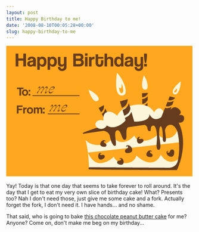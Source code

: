 ```yaml
---
layout: post
title: Happy Birthday to me!
date: '2008-08-10T00:05:28+00:00'
slug: happy-birthday-to-me
---
```

<img src='/images/uploads/2008/08/happy_birthday.gif' alt='Happy Birthday Cake' />

Yay! Today is that one day that seems to take forever to roll around. It's the day that I get to eat my very own slice of birthday cake! What? Presents too? Nah I don't need those, just give me some cake and a fork. Actually forget the fork, I don't need it. I have hands... and no shame. 

That said, who is going to bake <a href="http://bakerella.blogspot.com/2008/06/got-milk-i-hope-so.html">this chocolate peanut butter cake</a> for me? Anyone? Come on, don't make me beg on my birthday...


